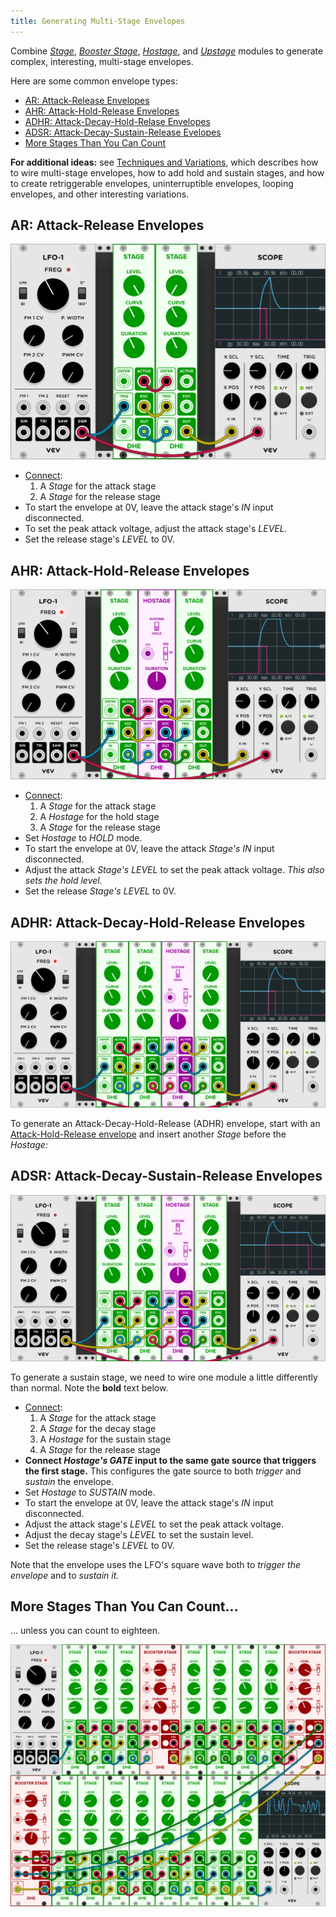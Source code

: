 ```yaml
---
title: Generating Multi-Stage Envelopes
---
```


Combine
[_Stage_](/modules/stage/),
[_Booster Stage_](/modules/booster-stage/),
[_Hostage_](/modules/hostage/),
and [_Upstage_](/modules/upstage/)
modules to generate complex, interesting, multi-stage envelopes.

Here are some common envelope types:

- [AR: Attack-Release Envelopes](#ar)
- [AHR: Attack-Hold-Release Envelopes](#ahr)
- [ADHR: Attack-Decay-Hold-Relase Envelopes](#adhr)
- [ADSR: Attack-Decay-Sustain-Release Evelopes](#adsr)
- [More Stages Than You Can Count](#multi-stage)

**For additional ideas:**
see [Techniques and Variations](/guides/techniques-and-variations/),
which describes
how to wire multi-stage envelopes,
how to add hold and sustain stages,
and how to create
retriggerable envelopes,
uninterruptible envelopes,
looping envelopes,
and other interesting variations.

## <span id="ar">AR:</span> Attack-Release Envelopes

<img class="envelope" src="ar.png" alt="Attack-Release Envelope" />

- [Connect](/guides/techniques-and-variations/#wiring):
    1. A _Stage_ for the attack stage
    1. A _Stage_ for the release stage
- To start the envelope at 0V,
    leave the attack stage's _IN_ input disconnected.
- To set the peak attack voltage,
    adjust the attack stage's _LEVEL._
- Set the release stage's _LEVEL_ to 0V.

## <span id="ahr">AHR: <span> Attack-Hold-Release Envelopes

<img class="envelope" src="ahr.png" alt="Attack-Hold-Release Envelope" />

- [Connect](/guides/techniques-and-variations/#wiring):
    1. A _Stage_ for the attack stage
    1. A _Hostage_ for the hold stage
    1. A _Stage_ for the release stage
- Set _Hostage_ to _HOLD_ mode.
- To start the envelope at 0V,
    leave the attack _Stage's_ _IN_ input disconnected.
- Adjust the attack _Stage's_ _LEVEL_
    to set the peak attack voltage.
    _This also sets the hold level._
- Set the release _Stage's_ _LEVEL_ to 0V.

## <span id="adhr">ADHR:<span> Attack-Decay-Hold-Release Envelopes

<img class="envelope" src="adhr.png" alt="Attack-Decay-Hold-Release Envelope" />

To generate an Attack-Decay-Hold-Release (ADHR) envelope,
start with an [Attack-Hold-Release envelope](#ahr)
and insert another _Stage_ before the _Hostage:_

## <span id="adsr">ADSR: <span> Attack-Decay-Sustain-Release Envelopes

<img class="envelope" src="adsr.png" alt="Attack-Decay-Sustain-Release Envelope" />

To generate a sustain stage,
we need to wire one module a little differently than normal.
Note the **bold** text below.

- [Connect](/guides/techniques-and-variations/#wiring):
    1. A _Stage_ for the attack stage
    1. A _Stage_ for the decay stage
    1. A _Hostage_ for the sustain stage
    1. A _Stage_ for the release stage
- **Connect _Hostage's_ _GATE_ input
    to the same gate source
    that triggers the first stage.**
    This configures the gate source
    to both _trigger_ and _sustain_ the envelope.
- Set _Hostage_ to _SUSTAIN_ mode.
- To start the envelope at 0V,
    leave the attack stage's _IN_ input disconnected.
- Adjust the attack stage's _LEVEL_
    to set the peak attack voltage.
- Adjust the decay stage's _LEVEL_
    to set the sustain level.
- Set the release stage's _LEVEL_ to 0V.

Note that the envelope uses the LFO's square wave
both to _trigger the envelope_
and to _sustain it._

## <span id="multi-stage">More</span> Stages Than You Can Count…

… unless you can count to eighteen.

<img class="envelope2" src="multi-stage.png" height="auto" max-width="740" alt="An Eighteen-Stage Envelope" />
